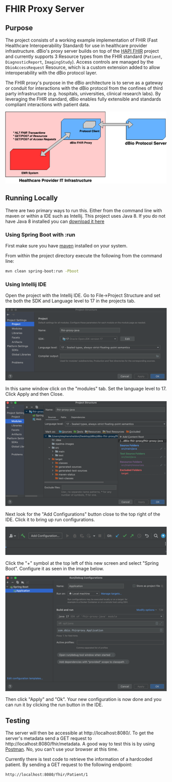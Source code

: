 # FHIR Proxy Server

## Purpose

The project consists of a working example implementation of FHIR (Fast Healthcare Interoperability Standard) for use in healthcare provider infrastructure. dBio's proxy server builds on top of the [HAPI FHIR](https://hapifhir.io/) project and currently supports 3 Resource types from the FHIR standard (`Patient`, `DiagnosticReport`, `ImagingStudy`). Access controls are managed by the `DbioAccessRequest` Resource, which is a custom extension added to allow interoperability with the dBio protocol layer.

The FHIR proxy's purpose in the dBio architecture is to serve as a gateway or conduit for interactions with the dBio protocol from the confines of third party infrastructure (e.g. hospitals, universities, clinical research labs). By leveraging the FHIR standard, dBio enables fully extensible and standards compliant interactions with patient data.

![fhir-proxy-perspective](./readme-images/FHIR-Proxy-Perspective.png)

## Running Locally

There are two primary ways to run this. Either from the command line with maven or within a IDE such as Intellij. This project uses Java 8. If you do not have Java 8 installed you can [download it here](https://www.oracle.com/java/technologies/downloads/)

### Using Spring Boot with :run

First make sure you have [maven](https://maven.apache.org/install.html) installed on your system.

From within the project directory execute the following from the command line:
```bash
mvn clean spring-boot:run -Pboot
```

### Using Intellij IDE


Open the project with the Intellij IDE. Go to File->Project Structure and set the both the SDK and Language level to 17 in the projects tab.

![project-version](./readme-images/project-version.png)


In this same window click on the "modules" tab. Set the language level to 17. Click Apply and then Close.

![module-version](./readme-images/module-version.png)

Next look for the "Add Configurations" button close to the top right of the IDE. Click it to bring up run configurations.

![add-configurations](./readme-images/add-configurations.png)

Click the "+" symbol at the top left of this new screen and select "Spring Boot". Configure it as seen in the image below.

![run-debug-menu](./readme-images/run-debug-menu.png)

Then click "Apply" and "Ok". Your new configuration is now done and you can run it by clicking the run button in the IDE.


## Testing

The server will then be accessible at http://localhost:8080/. To get the server's metadata send a GET request to http://localhost:8080/fhir/metadata. A good way to test this is by using [Postman](https://www.postman.com/downloads/). No, you can't use your browser at this time.

Currently there is test code to retrieve the information of a hardcoded patient. By sending a GET request to the following endpoint:

```
http://localhost:8080/fhir/Patient/1
```
